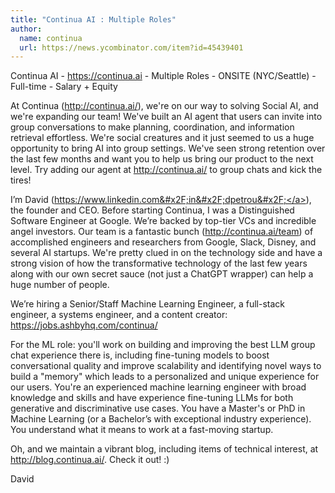 ```yaml
---
title: "Continua AI : Multiple Roles"
author:
  name: continua
  url: https://news.ycombinator.com/item?id=45439401
---
```

Continua AI - <a href="https:&#x2F;&#x2F;continua.ai" rel="nofollow">https:&#x2F;&#x2F;continua.ai</a> - Multiple Roles - ONSITE (NYC&#x2F;Seattle) - Full-time - Salary + Equity

At Continua (<a href="http:&#x2F;&#x2F;continua.ai&#x2F;" rel="nofollow">http:&#x2F;&#x2F;continua.ai&#x2F;</a>), we&#x27;re on our way to solving Social AI, and we&#x27;re expanding our team! We&#x27;ve built an AI agent that users can invite into group conversations to make planning, coordination, and information retrieval effortless. We&#x27;re social creatures and it just seemed to us a huge opportunity to bring AI into group settings. We&#x27;ve seen strong retention over the last few months and want you to help us bring our product to the next level. Try adding our agent at <a href="http:&#x2F;&#x2F;continua.ai&#x2F;" rel="nofollow">http:&#x2F;&#x2F;continua.ai&#x2F;</a> to group chats and kick the tires!

I’m David (<a href="https:&#x2F;&#x2F;www.linkedin.com&#x2F;in&#x2F;dpetrou&#x2F;" rel="nofollow">https:&#x2F;&#x2F;www.linkedin.com&#x2F;in&#x2F;dpetrou&#x2F;</a>), the founder and CEO. Before starting Continua, I was a Distinguished Software Engineer at Google. We’re backed by top-tier VCs and incredible angel investors. Our team is a fantastic bunch (<a href="http:&#x2F;&#x2F;continua.ai&#x2F;team" rel="nofollow">http:&#x2F;&#x2F;continua.ai&#x2F;team</a>) of accomplished engineers and researchers from Google, Slack, Disney, and several AI startups. We&#x27;re pretty clued in on the technology side and have a strong vision of how the transformative technology of the last few years along with our own secret sauce (not just a ChatGPT wrapper) can help a huge number of people.

We’re hiring a Senior&#x2F;Staff Machine Learning Engineer, a full-stack engineer, a systems engineer, and a content creator: <a href="https:&#x2F;&#x2F;jobs.ashbyhq.com&#x2F;continua&#x2F;" rel="nofollow">https:&#x2F;&#x2F;jobs.ashbyhq.com&#x2F;continua&#x2F;</a>

For the ML role: you&#x27;ll work on building and improving the best LLM group chat experience there is, including fine-tuning models to boost conversational quality and improve scalability and identifying novel ways to build a &quot;memory&quot; which leads to a personalized and unique experience for our users. You&#x27;re an experienced machine learning engineer with broad knowledge and skills and have experience fine-tuning LLMs for both generative and discriminative use cases. You have a Master&#x27;s or PhD in Machine Learning (or a Bachelor’s with exceptional industry experience). You understand what it means to work at a fast-moving startup.

Oh, and we maintain a vibrant blog, including items of technical interest, at <a href="http:&#x2F;&#x2F;blog.continua.ai&#x2F;" rel="nofollow">http:&#x2F;&#x2F;blog.continua.ai&#x2F;</a>. Check it out! :)

David
<JobApplication />
